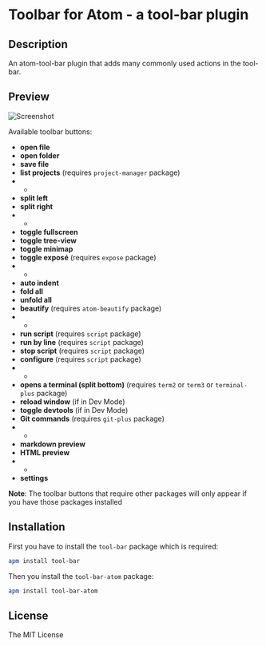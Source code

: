 # Toolbar for Atom - a tool-bar plugin

## Description

An atom-tool-bar plugin that adds many commonly used actions in the tool-bar.

## Preview

![Screenshot](https://cloud.githubusercontent.com/assets/2527234/13086259/bc51f9d6-d4e2-11e5-8bd6-85ffe85328d0.png)

Available toolbar buttons:

* **open file**
* **open folder**
* **save file**
* **list projects** (requires `project-manager` package)
* -
* **split left**
* **split right**
* -
* **toggle fullscreen**
* **toggle tree-view**
* **toggle minimap**
* **toggle exposé** (requires `expose` package)
* -
* **auto indent**
* **fold all**
* **unfold all**
* **beautify** (requires `atom-beautify` package)
* -
* **run script** (requires `script` package)
* **run by line** (requires `script` package)
* **stop script** (requires `script` package)
* **configure** (requires `script` package)
* -
* **opens a terminal (split bottom)**  (requires `term2` or `term3` or `terminal-plus` package)
* **reload window** (if in Dev Mode)
* **toggle devtools** (if in Dev Mode)
* **Git commands** (requires `git-plus` package)
* -
* **markdown preview**
* **HTML preview**
* -
* **settings**

**Note**: The toolbar buttons that require other packages will only appear if you have those packages installed

## Installation

First you have to install the `tool-bar` package which is required:

```bash
apm install tool-bar
```

Then you install the `tool-bar-atom` package:

```bash
apm install tool-bar-atom
```

## License

The MIT License
